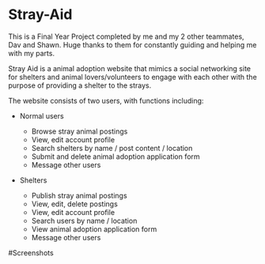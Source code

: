 # Stray-Aid
This is a Final Year Project completed by me and my 2 other teammates, Dav and Shawn. Huge thanks to them for constantly guiding and helping me with my parts.

Stray Aid is a animal adoption website that mimics a social networking site for shelters and animal lovers/volunteers to engage with each other with the purpose of providing a shelter to the strays. 

The website consists of two users, with functions including:
* Normal users
  * Browse stray animal postings
  * View, edit account profile
  * Search shelters by name / post content / location
  * Submit and delete animal adoption application form
  * Message other users
  
* Shelters
  * Publish stray animal postings
  * View, edit, delete postings
  * View, edit account profile
  * Search users by name / location
  * View animal adoption application form
  * Message other users

#Screenshots

